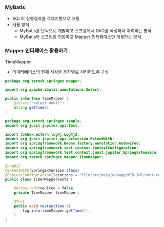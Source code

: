 ### MyBatis
- SQL의 실행결과를 객체지향으로 매핑
- 사용 방식
  - MyBatis를 단독으로 개발하고 스프링에서 DAO를 작성해서 처리하는 방식
  - MyBatis와 스프링을 연동하고 Mapper 인터페이스만 이용하는 방식

### Mapper 인터페이스 활용하기
TimeMapper
- 데이터베이스의 현재 시각을 문자열로 처리하도록 구성
~~~java
package org.zerock.springex.mapper;

import org.apache.ibatis.annotations.Select;

public interface TimeMapper {
    @Select("select now()")
    String getTime();
}
~~~

~~~java
package org.zerock.springex.sample;
import org.junit.jupiter.api.Test;

import lombok.extern.log4j.Log4j2;
import org.junit.jupiter.api.extension.ExtendWith;
import org.springframework.beans.factory.annotation.Autowired;
import org.springframework.test.context.ContextConfiguration;
import org.springframework.test.context.junit.jupiter.SpringExtension;
import org.zerock.springex.mapper.TimeMapper;

@Log4j2
@ExtendWith(SpringExtension.class)
@ContextConfiguration(locations = "file:src/main/webapp/WEB-INF/root-context.xml")
public class TimerMapperTests {

    @Autowired(required = false)
    private TimeMapper timeMapper;

    @Test
    public void testGetTime(){
        log.info(timeMapper.getTime());
    }
}

~~~
